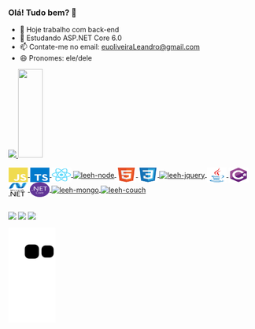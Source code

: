 ### Olá! Tudo bem? 👋

- 🔭 Hoje trabalho com back-end
- 🌱 Estudando ASP.NET Core 6.0
- 📫 Contate-me no email: euoliveiraLeandro@gmail.com
- 😄 Pronomes: ele/dele

<div align="left">
  <a href="https://github.com/leandroleeh32">
  <img height="180em" src="https://github-readme-stats.vercel.app/api?username=LeandroLeeh32&show_icons=true&theme=dark&include_all_commits=true&count_private=true"/>
  <img height="180em" width="50em"src="https://github-readme-stats.vercel.app/api/top-langs/?username=LeandroLeeh32&layout=compact&langs_count=7&theme=dark"/>
</div>
  <div style="display: inline_block"><br>
  <img align="center" alt="leeh-Js" height="30" width="40" src="https://raw.githubusercontent.com/devicons/devicon/master/icons/javascript/javascript-plain.svg">
  <img align="center" alt="leeh-Ts" height="30" width="40" src="https://raw.githubusercontent.com/devicons/devicon/master/icons/typescript/typescript-plain.svg">
  <img align="center" alt="leeh-React" height="30" width="40" src="https://raw.githubusercontent.com/devicons/devicon/master/icons/react/react-original.svg">
  <img align="center" alt="leeh-node" height="30" width="40" src="https://cdn.jsdelivr.net/gh/devicons/devicon/icons/nodejs/nodejs-original-wordmark.svg" />
  <img align="center" alt="leeh-HTML" height="30" width="40" src="https://raw.githubusercontent.com/devicons/devicon/master/icons/html5/html5-original.svg">
  <img align="center" alt="leeh-CSS" height="30" width="40" src="https://raw.githubusercontent.com/devicons/devicon/master/icons/css3/css3-original.svg">
  <img align="center" alt="leeh-jquery" height="30" width="40" src="https://cdn.jsdelivr.net/gh/devicons/devicon/icons/jquery/jquery-plain-wordmark.svg" />   
  <img align="center" alt="leeh-Java" height="30" width="40" src="https://raw.githubusercontent.com/devicons/devicon/master/icons/java/java-original.svg">
  <img align="center" alt="leeh-Csharp" height="30" width="40" src="https://raw.githubusercontent.com/devicons/devicon/master/icons/csharp/csharp-original.svg">
  <img align="center" alt="leeh-dot-net" height="30" width="40" src="https://raw.githubusercontent.com/devicons/devicon/master/icons/dot-net/dot-net-original-wordmark.svg">  
   <img align="center" alt="leeh-dotnetcore" height="30" width="40" src="https://raw.githubusercontent.com/devicons/devicon/master/icons/dotnetcore/dotnetcore-original.svg">  
    <img align="center" alt="leeh-mongo" height="30" width="40" src="https://cdn.jsdelivr.net/gh/devicons/devicon/icons/mongodb/mongodb-original-wordmark.svg" />
    <img align="center" alt="leeh-couch" height="30" width="40" src="https://cdn.jsdelivr.net/gh/devicons/devicon/icons/couchdb/couchdb-original-wordmark.svg" />
          
          
</div>

##  
  
<div> 
 
  <a href="https://instagram.com/lege_13" target="_blank"><img src="https://img.shields.io/badge/-Instagram-%23E4405F?style=for-the-badge&logo=instagram&logoColor=white" target="_blank"></a>
 <a href="https://discord.gg/WdnNZFkG" target="_blank"><img src="https://img.shields.io/badge/Discord-7289DA?style=for-the-badge&logo=discord&logoColor=white" target="_blank"></a> 
  <a href = "mailto:euoliveiraleandro@gmail.com"><img src="https://img.shields.io/badge/-Gmail-%23333?style=for-the-badge&logo=gmail&logoColor=white" target="_blank"></a>

 
  ![Snake animation](https://github.com/leandroleeh32/leandroleeh32/blob/output/github-contribution-grid-snake.svg)
 
</div>
